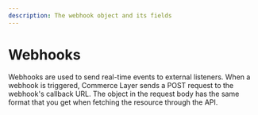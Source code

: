 ```yaml
---
description: The webhook object and its fields
---
```


# Webhooks

Webhooks are used to send real-time events to external listeners. When a webhook is triggered, Commerce Layer sends a POST request to the webhook's callback URL. The object in the request body has the same format that you get when fetching the resource through the API.

